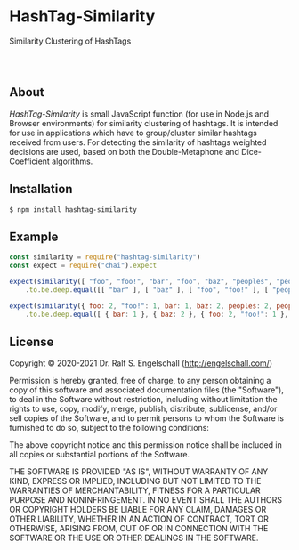 
HashTag-Similarity
==================

Similarity Clustering of HashTags

<img src="sample/screenshot.png" alt=""/>

<p/>
<img src="https://nodei.co/npm/hashtag-similarity.png?downloads=true&stars=true" alt=""/>

<p/>
<img src="https://david-dm.org/rse/hashtag-similarity.png" alt=""/>

About
-----

*HashTag-Similarity* is small JavaScript function (for use in Node.js
and Browser environments) for similarity clustering of hashtags. It is
intended for use in applications which have to group/cluster similar
hashtags received from users. For detecting the similarity of hashtags
weighted decisions are used, based on both the Double-Metaphone and
Dice-Coefficient algorithms.

Installation
------------

```shell
$ npm install hashtag-similarity
```

Example
-------

```js
const similarity = require("hashtag-similarity")
const expect = require("chai").expect

expect(similarity([ "foo", "foo!", "bar", "foo", "baz", "peoples", "people", "peoples" ]))
    .to.be.deep.equal([[ "bar" ], [ "baz" ], [ "foo", "foo!" ], [ "peoples", "people" ]])

expect(similarity({ foo: 2, "foo!": 1, bar: 1, baz: 2, peoples: 2, people: 1 }))
    .to.be.deep.equal([ { bar: 1 }, { baz: 2 }, { foo: 2, "foo!": 1 }, { people: 1, peoples: 2 } ])
```

License
-------

Copyright &copy; 2020-2021 Dr. Ralf S. Engelschall (http://engelschall.com/)

Permission is hereby granted, free of charge, to any person obtaining
a copy of this software and associated documentation files (the
"Software"), to deal in the Software without restriction, including
without limitation the rights to use, copy, modify, merge, publish,
distribute, sublicense, and/or sell copies of the Software, and to
permit persons to whom the Software is furnished to do so, subject to
the following conditions:

The above copyright notice and this permission notice shall be included
in all copies or substantial portions of the Software.

THE SOFTWARE IS PROVIDED "AS IS", WITHOUT WARRANTY OF ANY KIND,
EXPRESS OR IMPLIED, INCLUDING BUT NOT LIMITED TO THE WARRANTIES OF
MERCHANTABILITY, FITNESS FOR A PARTICULAR PURPOSE AND NONINFRINGEMENT.
IN NO EVENT SHALL THE AUTHORS OR COPYRIGHT HOLDERS BE LIABLE FOR ANY
CLAIM, DAMAGES OR OTHER LIABILITY, WHETHER IN AN ACTION OF CONTRACT,
TORT OR OTHERWISE, ARISING FROM, OUT OF OR IN CONNECTION WITH THE
SOFTWARE OR THE USE OR OTHER DEALINGS IN THE SOFTWARE.

